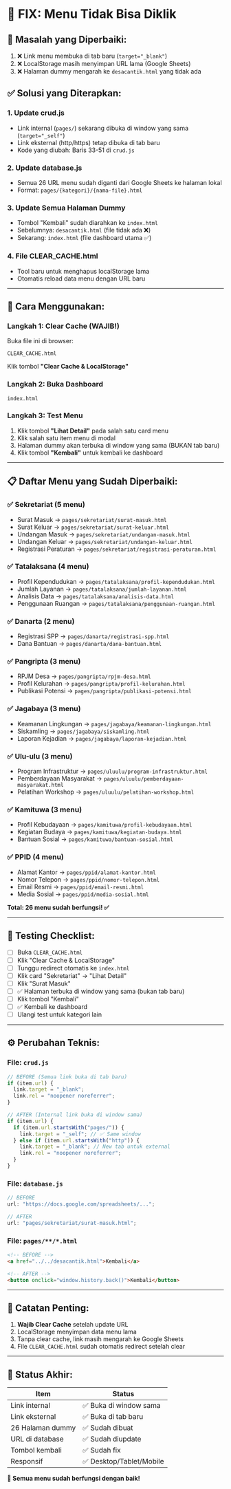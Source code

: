 # 🔧 FIX: Menu Tidak Bisa Diklik

## 🐛 Masalah yang Diperbaiki:

1. ❌ Link menu membuka di tab baru (`target="_blank"`)
2. ❌ LocalStorage masih menyimpan URL lama (Google Sheets)
3. ❌ Halaman dummy mengarah ke `desacantik.html` yang tidak ada

## ✅ Solusi yang Diterapkan:

### 1. **Update crud.js**

- Link internal (`pages/`) sekarang dibuka di window yang sama (`target="_self"`)
- Link eksternal (http/https) tetap dibuka di tab baru
- Kode yang diubah: Baris 33-51 di `crud.js`

### 2. **Update database.js**

- Semua 26 URL menu sudah diganti dari Google Sheets ke halaman lokal
- Format: `pages/{kategori}/{nama-file}.html`

### 3. **Update Semua Halaman Dummy**

- Tombol "Kembali" sudah diarahkan ke `index.html`
- Sebelumnya: `desacantik.html` (file tidak ada ❌)
- Sekarang: `index.html` (file dashboard utama ✅)

### 4. **File CLEAR_CACHE.html**

- Tool baru untuk menghapus localStorage lama
- Otomatis reload data menu dengan URL baru

---

## 🚀 Cara Menggunakan:

### Langkah 1: Clear Cache (WAJIB!)

Buka file ini di browser:

```
CLEAR_CACHE.html
```

Klik tombol **"Clear Cache & LocalStorage"**

### Langkah 2: Buka Dashboard

```
index.html
```

### Langkah 3: Test Menu

1. Klik tombol **"Lihat Detail"** pada salah satu card menu
2. Klik salah satu item menu di modal
3. Halaman dummy akan terbuka di window yang sama (BUKAN tab baru)
4. Klik tombol **"Kembali"** untuk kembali ke dashboard

---

## 📋 Daftar Menu yang Sudah Diperbaiki:

### ✅ Sekretariat (5 menu)

- Surat Masuk → `pages/sekretariat/surat-masuk.html`
- Surat Keluar → `pages/sekretariat/surat-keluar.html`
- Undangan Masuk → `pages/sekretariat/undangan-masuk.html`
- Undangan Keluar → `pages/sekretariat/undangan-keluar.html`
- Registrasi Peraturan → `pages/sekretariat/registrasi-peraturan.html`

### ✅ Tatalaksana (4 menu)

- Profil Kependudukan → `pages/tatalaksana/profil-kependudukan.html`
- Jumlah Layanan → `pages/tatalaksana/jumlah-layanan.html`
- Analisis Data → `pages/tatalaksana/analisis-data.html`
- Penggunaan Ruangan → `pages/tatalaksana/penggunaan-ruangan.html`

### ✅ Danarta (2 menu)

- Registrasi SPP → `pages/danarta/registrasi-spp.html`
- Dana Bantuan → `pages/danarta/dana-bantuan.html`

### ✅ Pangripta (3 menu)

- RPJM Desa → `pages/pangripta/rpjm-desa.html`
- Profil Kelurahan → `pages/pangripta/profil-kelurahan.html`
- Publikasi Potensi → `pages/pangripta/publikasi-potensi.html`

### ✅ Jagabaya (3 menu)

- Keamanan Lingkungan → `pages/jagabaya/keamanan-lingkungan.html`
- Siskamling → `pages/jagabaya/siskamling.html`
- Laporan Kejadian → `pages/jagabaya/laporan-kejadian.html`

### ✅ Ulu-ulu (3 menu)

- Program Infrastruktur → `pages/uluulu/program-infrastruktur.html`
- Pemberdayaan Masyarakat → `pages/uluulu/pemberdayaan-masyarakat.html`
- Pelatihan Workshop → `pages/uluulu/pelatihan-workshop.html`

### ✅ Kamituwa (3 menu)

- Profil Kebudayaan → `pages/kamituwa/profil-kebudayaan.html`
- Kegiatan Budaya → `pages/kamituwa/kegiatan-budaya.html`
- Bantuan Sosial → `pages/kamituwa/bantuan-sosial.html`

### ✅ PPID (4 menu)

- Alamat Kantor → `pages/ppid/alamat-kantor.html`
- Nomor Telepon → `pages/ppid/nomor-telepon.html`
- Email Resmi → `pages/ppid/email-resmi.html`
- Media Sosial → `pages/ppid/media-sosial.html`

**Total: 26 menu sudah berfungsi! ✅**

---

## 🧪 Testing Checklist:

- [ ] Buka `CLEAR_CACHE.html`
- [ ] Klik "Clear Cache & LocalStorage"
- [ ] Tunggu redirect otomatis ke `index.html`
- [ ] Klik card "Sekretariat" → "Lihat Detail"
- [ ] Klik "Surat Masuk"
- [ ] ✅ Halaman terbuka di window yang sama (bukan tab baru)
- [ ] Klik tombol "Kembali"
- [ ] ✅ Kembali ke dashboard
- [ ] Ulangi test untuk kategori lain

---

## ⚙️ Perubahan Teknis:

### File: `crud.js`

```javascript
// BEFORE (Semua link buka di tab baru)
if (item.url) {
  link.target = "_blank";
  link.rel = "noopener noreferrer";
}

// AFTER (Internal link buka di window sama)
if (item.url) {
  if (item.url.startsWith("pages/")) {
    link.target = "_self"; // ✅ Same window
  } else if (item.url.startsWith("http")) {
    link.target = "_blank"; // New tab untuk external
    link.rel = "noopener noreferrer";
  }
}
```

### File: `database.js`

```javascript
// BEFORE
url: "https://docs.google.com/spreadsheets/...";

// AFTER
url: "pages/sekretariat/surat-masuk.html";
```

### File: `pages/**/*.html`

```html
<!-- BEFORE -->
<a href="../../desacantik.html">Kembali</a>

<!-- AFTER -->
<button onclick="window.history.back()">Kembali</button>
```

---

## 📝 Catatan Penting:

1. **Wajib Clear Cache** setelah update URL
2. LocalStorage menyimpan data menu lama
3. Tanpa clear cache, link masih mengarah ke Google Sheets
4. File `CLEAR_CACHE.html` sudah otomatis redirect setelah clear

---

## 🎯 Status Akhir:

| Item             | Status                   |
| ---------------- | ------------------------ |
| Link internal    | ✅ Buka di window sama   |
| Link eksternal   | ✅ Buka di tab baru      |
| 26 Halaman dummy | ✅ Sudah dibuat          |
| URL di database  | ✅ Sudah diupdate        |
| Tombol kembali   | ✅ Sudah fix             |
| Responsif        | ✅ Desktop/Tablet/Mobile |

**🎉 Semua menu sudah berfungsi dengan baik!**
